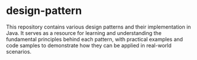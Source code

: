 # design-pattern
This repository contains various design patterns and their implementation in Java. It serves as a resource for learning and understanding the fundamental principles behind each pattern, with practical examples and code samples to demonstrate how they can be applied in real-world scenarios.


